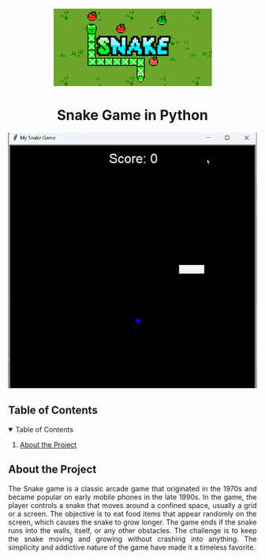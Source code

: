 <!-- HEADER -->
<p align="center">
<img src="game_img/snake_dummy_logo.png" alt="Snake Logo"/>
</p>

<h1 align="center">Snake Game in Python</h1>

<p align="center">
<img src="game_img/snake_game_beta.gif" alt="Snake Game Beta gif"/>
</p>

<!-- TABLE OF CONTENTS -->
<h2 id="table-of_contents">Table of Contents</h2>
<details open="open">
<summary>Table of Contents</summary>
<ol>
<li><a href="#about-the-project">About the Project</a></li>
</ol>
</details>

<h2 id="about-the-project">About the Project</h2>

<p align="justify">
The Snake game is a classic arcade game that originated in the 1970s and became popular on early mobile phones in the late 1990s. In the game, the player controls a snake that moves around a confined space, usually a grid or a screen. The objective is to eat food items that appear randomly on the screen, which causes the snake to grow longer. The game ends if the snake runs into the walls, itself, or any other obstacles. The challenge is to keep the snake moving and growing without crashing into anything. The simplicity and addictive nature of the game have made it a timeless favorite.
</p>